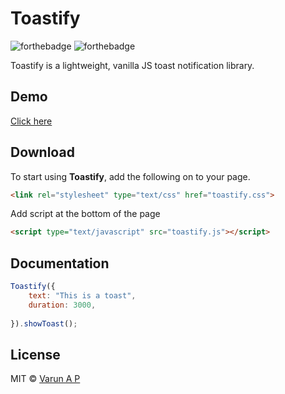 # Toastify

![forthebadge](http://forthebadge.com/images/badges/built-with-love.svg)
![forthebadge](http://forthebadge.com/images/badges/uses-js.svg)

Toastify is a lightweight, vanilla JS toast notification library.

## Demo

[Click here](https://apvarun.github.io/toastify-js/)

## Download

To start using **Toastify**, add the following on to your page.

```html
<link rel="stylesheet" type="text/css" href="toastify.css">
```

Add script at the bottom of the page

```html
<script type="text/javascript" src="toastify.js"></script>
```

## Documentation

```javascript
Toastify({
    text: "This is a toast",
    duration: 3000,
    
}).showToast();
```

## License

MIT © [Varun A P](https://github.com/apvarun)
